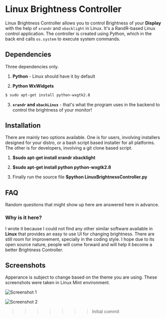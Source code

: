 # Linux Brightness Controller

Linux Brightness Controller allows you to control Brightness of your **Display** with the help of `xrandr` and `xbacklight` in Linux. It's a RandR-based Linux control application. The controller is created using Python, which in the back end calls `os.system` to execute system commands.


## Dependencies

Three dependencies only.

1. **Python** - Linux should have it by default

2. **Python WxWidgets**
```bash
$ sudo apt-get install python-wxgtk2.8
```
3. **`xrandr` and `xbackLinux`** - that's what the program uses in the backend to control the brightness of your monitor!

## Installation 

There are mainly two options available. One is for users, involving installers designed for your distro, or a bash script based installer for all platforms. The other is for developers, involving a git clone based script.

1. **$sudo apt-get install xrandr xbacklight**

2. **$sudo apt-get install python python-wxgtk2.8**

3. Finally run the source file
	**$python LinuxBrightnessController.py**

## FAQ

Random questions that might show up here are answered here in advance.

### Why is it here?

I wrote it because I could not find any other similar software available in **Linux** that provides an easy to use UI for changing brightness. There are still room for improvement, specially in the coding style. I hope due to its open source nature, people will come forward and will help it become a better Brightness Controller.

## Screenshots

Apperance is subject to change based on the theme you are using. These screenshots were taken in Linux Mint environment.

![Screenshot 1](https://raw.github.com/asifhj/Linux-Brightness-Controller/master/img/shot1.png)

![Screenshot 2](https://raw.github.com/asifhj/Linux-Brightness-Controller/master/img/shot2.png)

>>>>>>> Initial commit
